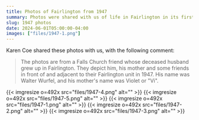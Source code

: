 ```yaml
---
title: Photos of Fairlington from 1947
summary: Photos were shared with us of life in Fairlington in its first years.
slug: 1947 photos
date: 2024-06-01T05:00:00-04:00
images: ["files/1947-1.png"]
---
```


Karen Coe shared these photos with us, with the following comment:

> The photos are from a Falls Church friend whose deceased husband grew up in Fairlington.  They depict him, his mother and some friends in front of and adjacent to their Fairlington unit in 1947.  His name was Walter Wurfel, and his mother's name was Violet or "Vi".

{{< imgresize o=492x src="files/1947-4.png" alt="" >}}
{{< imgresize o=492x src="files/1947-5.png" alt="" >}}
{{< imgresize o=492x src="files/1947-1.png" alt="" >}}
{{< imgresize o=492x src="files/1947-2.png" alt="" >}}
{{< imgresize o=492x src="files/1947-3.png" alt="" >}}